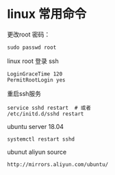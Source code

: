 # linux 常用命令



更改root 密码：
```
sudo passwd root
```

linux root 登录 ssh 
```
LoginGraceTime 120
PermitRootLogin yes
```
重启ssh服务
```
service sshd restart  # 或者
/etc/initd.d/sshd restart
```
ubuntu server 18.04
```
systemctl restart sshd
```
ubunut aliyun  source
```
http://mirrors.aliyun.com/ubuntu/
```